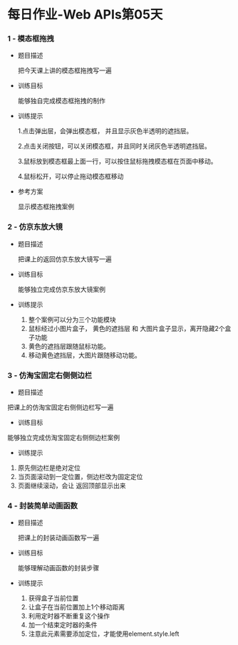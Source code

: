 # 每日作业-Web APIs第05天

### 1 - 模态框拖拽

- 题目描述

   把今天课上讲的模态框拖拽写一遍


- 训练目标

  能够独自完成模态框拖拽的制作

- 训练提示

  1.点击弹出层，会弹出模态框， 并且显示灰色半透明的遮挡层。

  2.点击关闭按钮，可以关闭模态框，并且同时关闭灰色半透明遮挡层。

  3.鼠标放到模态框最上面一行，可以按住鼠标拖拽模态框在页面中移动。

  4.鼠标松开，可以停止拖动模态框移动

- 参考方案

  显示模态框拖拽案例

###    2 - 仿京东放大镜

- 题目描述

  把课上的返回仿京东放大镜写一遍


- 训练目标

  能够独立完成仿京东放大镜案例

- 训练提示

  1. 整个案例可以分为三个功能模块
  2. 鼠标经过小图片盒子， 黄色的遮挡层 和 大图片盒子显示，离开隐藏2个盒子功能
  3. 黄色的遮挡层跟随鼠标功能。 
  4. 移动黄色遮挡层，大图片跟随移动功能。

###    3 - 仿淘宝固定右侧侧边栏

- 题目描述


把课上的仿淘宝固定右侧侧边栏写一遍

- 训练目标


能够独立完成仿淘宝固定右侧侧边栏案例

- 训练提示

1. 原先侧边栏是绝对定位
2. 当页面滚动到一定位置，侧边栏改为固定定位
3. 页面继续滚动，会让 返回顶部显示出来

### 4 - 封装简单动画函数

- 题目描述

  把课上的封装动画函数写一遍



- 训练目标

  能够理解动画函数的封装步骤

- 训练提示

  1. 获得盒子当前位置
  2. 让盒子在当前位置加上1个移动距离
  3. 利用定时器不断重复这个操作
  4. 加一个结束定时器的条件
  5. 注意此元素需要添加定位，才能使用element.style.left